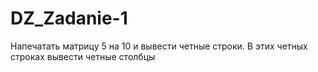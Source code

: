# DZ_Zadanie-1
Напечатать матрицу 5 на 10 и вывести четные строки. В этих четных строках вывести четные столбцы
